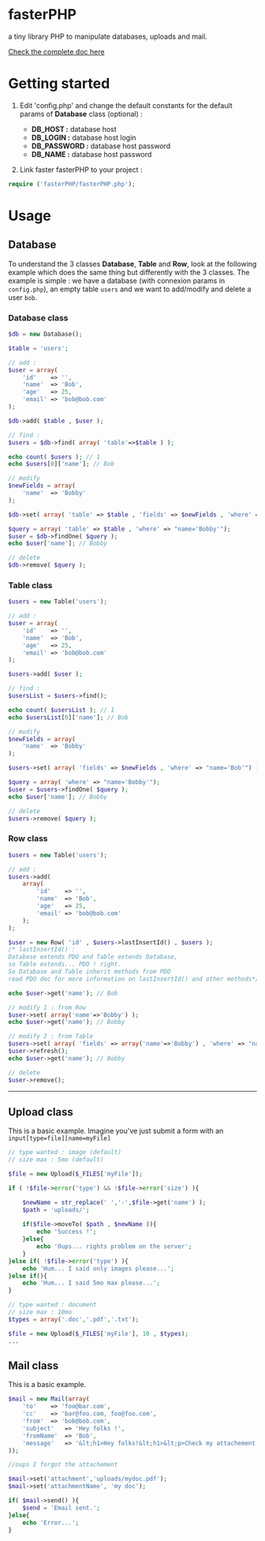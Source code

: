 fasterPHP
=========

a tiny library PHP to manipulate databases, uploads and mail.

[Check the complete doc here](http://emaj.fr/projects/fasterPHP/doc/)

Getting started
===============

1. Edit 'config.php' and change the default constants for the default params of **Database** class (optional) :

	* **DB_HOST  :** database host
	* **DB_LOGIN  :** database host login
	* **DB_PASSWORD :** database host password
	* **DB_NAME :** database host password

2. Link faster fasterPHP to your project :

```php
require ('fasterPHP/fasterPHP.php');
```
	
Usage
=====

Database
--------
To understand the 3 classes **Database**, **Table** and **Row**, 
look at the following example which does the same thing but differently with the 3 classes. 
The example is simple : we have a database (with connexion params in `config.php`), an empty table `users` and we want to add/modify and delete a user `bob`.

### Database class

```php
$db = new Database();

$table = 'users';

// add :
$user = array(
	'id'	=> '',
	'name' 	=> 'Bob',
	'age'	=> 25,
	'email'	=> 'bob@bob.com'
);

$db->add( $table , $user );

// find :
$users = $db->find( array( 'table'=>$table ) );

echo count( $users ); // 1
echo $users[0]['name']; // Bob

// modify
$newFields = array(
	'name'	=> 'Bobby'
);

$db->set( array( 'table' => $table , 'fields' => $newFields , 'where' => "name='Bob'") );

$query = array( 'table' => $table , 'where' => "name='Bobby'");
$user = $db->findOne( $query );
echo $user['name']; // Bobby

// delete
$db->remove( $query );
```

### Table class

```php
$users = new Table('users');

// add :
$user = array(
	'id'	=> '',
	'name' 	=> 'Bob',
	'age'	=> 25,
	'email'	=> 'bob@bob.com'
);

$users->add( $user );

// find :
$usersList = $users->find();

echo count( $usersList ); // 1
echo $usersList[0]['name']; // Bob

// modify
$newFields = array(
	'name'	=> 'Bobby'
);

$users->set( array( 'fields' => $newFields , 'where' => "name='Bob'") );

$query = array( 'where' => "name='Bobby'");
$user = $users->findOne( $query );
echo $user['name']; // Bobby

// delete
$users->remove( $query );
```

### Row class
```php
$users = new Table('users');

// add :
$users->add(
	array(
		'id'	=> '',
		'name' 	=> 'Bob',
		'age'	=> 25,
		'email'	=> 'bob@bob.com'
	);
);

$user = new Row( 'id' , $users->lastInsertId() , $users ); 
/* lastInsertId() : 
Database extends PDO and Table extends Database, 
so Table extends... PDO ! right.
So Database and Table inherit methods from PDO
read PDO doc for more information on lastInsertId() and other methods*/

echo $user->get('name'); // Bob

// modify 1 : from Row
$user->set( array('name'=>'Bobby') );
echo $user->get('name'); // Bobby

// modify 2 : from Table
$users->set( array( 'fields' => array('name'=>'Bobby') , 'where' => "name='Bob'") );
$user->refresh();
echo $user->get('name'); // Bobby

// delete
$user->remove();
```
* * *

Upload class
------------

This is a basic example. Imagine you've just submit a form with an `input[type=file][name=myFile]`

```php
// type wanted : image (default)
// size max : 5mo (default)

$file = new Upload($_FILES['myFile']);

if ( !$file->error('type') && !$file->error('size') ){

	$newName = str_replace(' ','-',$file->get('name') );
	$path = 'uploads/';
	
	if($file->moveTo( $path , $newName )){
		echo 'Success !';
	}else{
		echo 'Oups... rights problem on the server';
	}
}else if( !$file->error('type') ){
	echo 'Hum... I said only images please...';
}else if(){
	echo 'Hum... I said 5mo max please...';
}

// type wanted : document 
// size max : 10mo
$types = array('.doc','.pdf','.txt');

$file = new Upload($_FILES['myFile'], 10 , $types);
...
```

Mail class
----------

This is a basic example.

```php
$mail = new Mail(array(
	'to'	=> 'foo@bar.com',
	'cc'	=> 'bar@foo.com, foo@foo.com',
	'from'	=> 'bob@bob.com',
	'subject'	=> 'Hey folks !',
	'fromName'	=> 'Bob',
	'message'	=> '&lt;h1>Hey folks!&lt;h1>&lt;p>Check my attachement.&lt;/p>'
));

//oups I forgot the attachement

$mail->set('attachment','uploads/mydoc.pdf');
$mail->set('attachmentName', 'my doc');

if( $mail->send() ){
	$send = 'Email sent.';
}else{
	echo 'Error...';
}	
```


